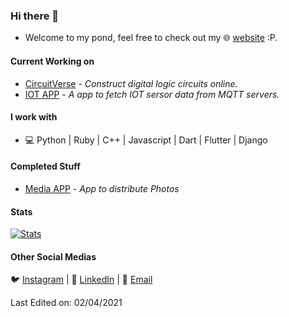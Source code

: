 ### Hi there 👋
* Welcome to my pond, feel free to check out my 🌐 [website](https://bluexguardian.com) :P.

#### Current Working on
* [CircuitVerse](https://github.com/CircuitVerse/CircuitVerse) - *Construct digital logic circuits online.*
* [IOT APP](https://github.com/ZadeAbhishek/mqqtflutest) - *A app to fetch IOT sersor data from MQTT servers.*

#### I work with
* 💻 Python | Ruby | C++ | Javascript | Dart | Flutter | Django

#### Completed Stuff
* [Media APP](https://github.com/ZadeAbhishek/flutterappclickbusters) - *App to distribute Photos*

 #### Stats
[![Stats](https://github-readme-stats.vercel.app/api?username=ZadeAbhishek)](https://github.com/ZadeAbhishek)

#### Other Social Medias
🐦 [Instagram](https://www.instagram.com/zabhishek.zade/) | 💼 [LinkedIn](https://www.linkedin.com/in/abhishek-zade-8095671ab/) | 📧 [Email](zabhidoc@gmail.com)
 


Last Edited on: 02/04/2021
